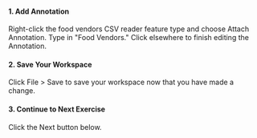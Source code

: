 <head><base target="_blank"> </head>

#### 1. Add Annotation

Right-click the food vendors CSV reader feature type and choose Attach Annotation. Type in "Food Vendors." Click elsewhere to finish editing the Annotation.

#### 2. Save Your Workspace

Click File > Save to save your workspace now that you have made a change.

#### 3. Continue to Next Exercise

Click the Next button below.
